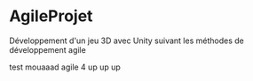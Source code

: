 # AgileProjet
Développement d'un jeu 3D avec Unity suivant les méthodes de développement agile

test mouaaad agile 4
up up up
